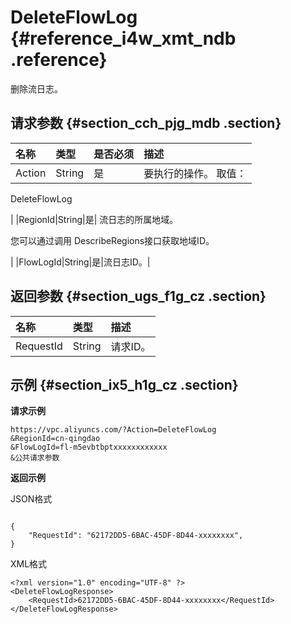 # DeleteFlowLog {#reference_i4w_xmt_ndb .reference}

删除流日志。

## 请求参数 {#section_cch_pjg_mdb .section}

|名称|类型|是否必须|描述|
|:-|:-|:---|:-|
|Action|String|是| 要执行的操作。 取值：

 DeleteFlowLog

 |
|RegionId|String|是| 流日志的所属地域。

 您可以通过调用 DescribeRegions接口获取地域ID。

 |
|FlowLogId|String|是|流日志ID。|

## 返回参数 {#section_ugs_f1g_cz .section}

|名称|类型|描述|
|:-|:-|:-|
|RequestId|String|请求ID。|

## 示例 {#section_ix5_h1g_cz .section}

**请求示例**

``` {#createVPCpub}
https://vpc.aliyuncs.com/?Action=DeleteFlowLog
&RegionId=cn-qingdao
&FlowLogId=fl-m5evbtbptxxxxxxxxxxxx
&公共请求参数
```

**返回示例**

JSON格式

```

{
    "RequestId": "62172DD5-6BAC-45DF-8D44-xxxxxxxx",
}
```

XML格式

```
<?xml version="1.0" encoding="UTF-8" ?>
<DeleteFlowLogResponse>
    <RequestId>62172DD5-6BAC-45DF-8D44-xxxxxxxx</RequestId>
</DeleteFlowLogResponse>

```

